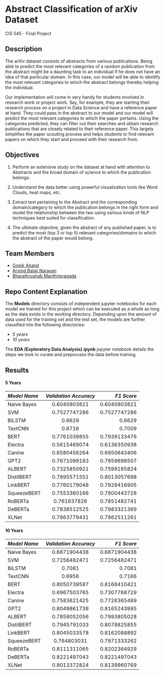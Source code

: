 
# Abstract Classification of arXiv Dataset

CIS 545 - Final Project

## Description

The arXiv dataset consists of abstracts from various publications. Being able to predict the
most relevant categories of a random publication from the abstract might be a daunting
task to an individual if he does not have an idea of that particular domain. In this case,
our model will be able to identify the most relevant categories to which the abstract
belongs thereby helping the individual.

Our implementation will come in very handy for students involved in research work or
project work. Say, for example, they are starting their research process on a project in
Data Science and have a reference paper at hand. They could pass in the abstract to
our model and our model will predict the most relevant categories to which the paper
pertains. Using the categories predicted, they can filter out their searches and obtain
research publications that are closely related to their reference paper. This largely
simplifies the paper scouting process and helps students to find relevant papers on
which they start and proceed with their research from.
## Objectives

1. Perform an extensive study on the dataset at hand with attention to Abstracts and the broad domain of science to which the publication belongs.

2. Understand the data better using powerful visualization tools like Word Clouds, heat maps, etc.

3. Extract text pertaining to the Abstract and the corresponding domain/category to which the publication belongs in the right form and model the relationship between the two using various kinds of NLP techniques best suited for classification.

4. The ultimate objective, given the abstract of any published paper, is to predict the most (top 3 or top 5) relevant categories/domains to which the abstract of the paper would belong.
## Team Members

* [Gopik Anand](https://github.com/ganand2021) 
* [Arvind Balaji Narayan](https://github.com/narvind24/)
* [Bharathrushab Manthripragada](https://github.com/mbharath)
## Repo Content Explanation

The **Models** directory consists of independent jupyter notebooks for each model we trained for this project which can be executed as a whole as long as the data exists in the working directory.
Depending upon the amount of data used for the training set and the test set, the models are further classified into the following directories:

- *5 years*
- *10 years*

The **EDA (Exploratory Data Analysis).ipynb** jupyter notebook details the steps we took to curate and preprocess the data before training.
## Results

#### 5 Years
| *Model Name*     | *Validation Accuracy* | *F1 Score*     |
| :---            |    :----:           |          ---:|
| Naive Bayes            |  0.6040903821         |         0.6040903821|
| SVM            |    0.7527747286           |          0.7527747286|
| BiLSTM            |    0.6629           |         0.6629|
| TextCNN            |    0.6716           |         0.7009|
| BERT            |    0.7761039855           |          0.7939133476|
| Electra            |    0.5615469074           |          0.6136350938|
| Canine            |    0.6580456264           |          0.6950643406|
| GPT2            |    0.7671099183          |          0.7859698507|
| ALBERT          |    0.7325850921          |          0.7599165824|
| DistilBERT            |    0.7895571551           |         0.8013057698|
| LinkBERT            |    0.7760179048           |          0.7928416905|
| SqueezeBERT            |    0.7553360166           |          0.7800443728|
| RoBERTa            |    0.761637826           |          0.7851482741|
| DeBERTa            |    0.7838512525           |          0.7983321369|
| XLNet  |        0.7663779431       |       0.7862511261         |



#### 10 Years

| *Model Name*     | *Validation Accuracy* | *F1 Score*     |
| :---            |    :----:           |          ---:|
| Naive Bayes            |  0.6871904438         |          0.6871904438|
| SVM            |    0.7256482471           |         0.7256482471|
| BiLSTM            |    0.7081           |          0.7081|
| TextCNN            |    0.6956           |         0.7166|
| BERT            |    0.8050739587          |          0.8168410421|
| Electra            |   0.6967503765           |          0.7307768729|
| Canine            |    0.7583621425           |          0.7726365489|
| GPT2            |    0.8049861739           |          0.8165243995|
| ALBERT          |    0.7858052056           |          0.7993805028|
| DistilBERT            |   0.7945791033          |          0.8078825855|
| LinkBERT            |    0.8045033578           |          0.8162088892|
| SqueezeBERT            |    0.764803031         |          0.7871333262|
| RoBERTa            |   0.8111311065       |          0.8202364929|
| DeBERTa            |    0.8221497043           |          0.8221497043|
| XLNet  |        0.8013372824     |       0.8139960769       |


